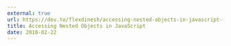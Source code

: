 ```yaml
---
external: true
url: https://dev.to/flexdinesh/accessing-nested-objects-in-javascript--9m4
title: Accessing Nested Objects in JavaScript
date: 2018-02-22
---
```

